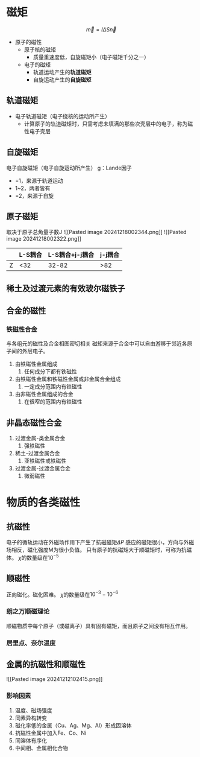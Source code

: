 # 磁矩
$$\overrightarrow{m}=I\Delta S\overrightarrow{n}$$
- 原子的磁性
	- 原子核的磁矩
		- 质量重速度低，自旋磁矩小（电子磁矩千分之一）
	- 电子的磁矩
		- 轨道运动产生的**轨道磁矩**
		- 自旋运动产生的**自旋磁矩**
## 轨道磁矩
- 电子轨道磁矩（电子绕核的运动所产生）
	- 计算原子的轨道磁矩时，只需考虑未填满的那些次壳层中的电子，称为磁性电子壳层
## 自旋磁矩
电子自旋磁矩（电子自旋运动所产生）
g：Lande因子
- =1，来源于轨道运动
- 1~2，两者皆有
- =2，来源于自旋
## 原子磁矩
取决于原子总角量子数J
![[Pasted image 20241218002344.png]]
![[Pasted image 20241218002322.png]]

|     | L-S耦合 | L-S耦合+j-j耦合 | j-j耦合 |
| --- | ----- | ----------- | ----- |
| Z   | <32   | 32-82       | >82   |
## 稀土及过渡元素的有效玻尔磁铁子
## 合金的磁性
### 铁磁性合金
与各组元的磁性及合金相图密切相关
磁矩来源于合金中可以自由游移于邻近各原子间的外层电子。
1. 由铁磁性金属组成
	1. 任何成分下都有铁磁性
2. 由铁磁性金属和铁磁性金属或非金属合金组成
	1. 一定成分范围内有铁磁性
3. 由非磁性金属组成的合金
	1. 在很窄的范围内有铁磁性
## 非晶态磁性合金
1. 过渡金属-类金属合金
	1. 强铁磁性
2. 稀土-过渡金属合金
	1. 亚铁磁性或铁磁性
3. 过渡金属-过渡金属合金
	1. 微弱磁性
# 物质的各类磁性
## 抗磁性
电子的循轨运动在外磁场作用下产生了抗磁磁矩$\Delta P$
感应的磁矩很小，方向与外磁场相反，磁化强度M为很小负值。
只有原子的抗磁矩大于顺磁矩时，可称为抗磁体。
$\chi$的数量级在$10^{-5}$
## 顺磁性
正向磁化。磁化困难。
$\chi$的数量级在$10^{-3}-10^{-6}$
### 朗之万顺磁理论
顺磁物质中每个原子（或磁离子）具有固有磁矩，而且原子之间没有相互作用。
### 居里点、奈尔温度
## 金属的抗磁性和顺磁性
![[Pasted image 20241212102415.png]]
### 影响因素
1. 温度、磁场强度
2. 同素异构转变
3. 磁化率低的金属（Cu、Ag、Mg、Al）形成固溶体
4. 抗磁性金属中加入Fe、Co、Ni
5. 同溶体有序化
6. 中间相、金属相化合物
